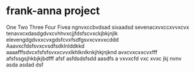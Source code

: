 # frank-anna project
One
Two
Three
Four
Fivea ngnvxccbvdsad
sixaadsd
sevenacxvxccxvvxcvx
tenavxcxdasdgdvxcvhhvxcjjfdsfscvxckjbkjnjlk
elevengdgdvxxcvxgdsfcvxfsdfgsvxcvxvxcddd
Aaavxcfdsfsvxcvsdfsdklnlddkkd
aaaafffsdvcxfsfsfsvxxcvvxlkhlknlknkjhkjnjknd
avxcvxcxxcvxfff
afsfssgsjhkbjkjbdfff
afsf
asfdsdsfsdd
aasdfs
a
vxvxcfd
vxc
xvxc
jkj
nvnv
asda
asdad
dsf
